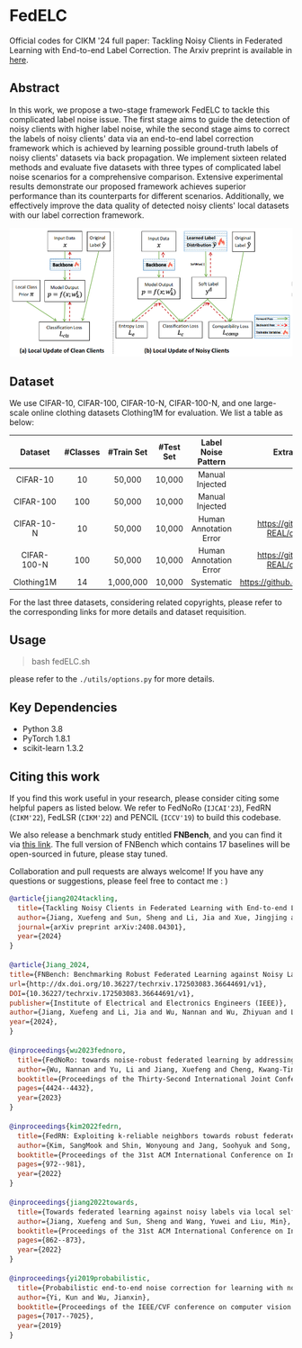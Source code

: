 # FedELC
Official codes for CIKM '24 full paper: Tackling Noisy Clients in Federated Learning with End-to-end Label Correction. The Arxiv preprint is available in [here](https://arxiv.org/abs/2408.04301).

## Abstract
In this work, we propose a two-stage framework FedELC to tackle this complicated label noise issue. The first stage aims to guide the detection of noisy clients with higher label noise, while the second stage aims to correct the labels of noisy clients' data via an end-to-end label correction framework which is achieved by learning possible ground-truth labels of noisy clients' datasets via back propagation. We implement sixteen related methods and evaluate five datasets with three types of complicated label noise scenarios for a comprehensive comparison. Extensive experimental results demonstrate our proposed framework achieves superior performance than its counterparts for different scenarios. Additionally, we effectively improve the data quality of detected noisy clients' local datasets with our label correction framework.

![framework](pics/FedELC.jpg)

## Dataset
We use CIFAR-10, CIFAR-100, CIFAR-10-N, CIFAR-100-N, and one large-scale online clothing datasets Clothing1M for evaluation. We list a table as below:

| Dataset | #Classes | #Train Set | #Test Set | Label Noise Pattern | Extra Information  |
| :-----: | :------: | :--------: | :-------: | :----------------: | :----------------: |
| CIFAR-10 |    10    |   50,000   |   10,000  | Manual Injected | -  |
| CIFAR-100|    100   |   50,000   |   10,000  | Manual Injected | -  |
| CIFAR-10-N|   10 |   50,000   |   10,000  |  Human Annotation Error | https://github.com/UCSC-REAL/cifar-10-100n  |
| CIFAR-100-N| 100  |   50,000   |   10,000  | Human Annotation Error  | https://github.com/UCSC-REAL/cifar-10-100n  |
| Clothing1M|   14 | 1,000,000  |   10,000 | Systematic | https://github.com/Cysu/noisy_label  |

For the last three datasets, considering related copyrights, please refer to the corresponding links for more details and dataset requisition.

## Usage
> bash fedELC.sh

please refer to the `./utils/options.py` for more details. 

## Key Dependencies
- Python 3.8
- PyTorch 1.8.1
- scikit-learn 1.3.2

## Citing this work
If you find this work useful in your research, please consider citing some helpful papers as listed below. We refer to FedNoRo (`IJCAI'23`), FedRN (`CIKM'22`), FedLSR (`CIKM'22`) and PENCIL (`ICCV'19`) to build this codebase.

We also release a benchmark study entitled **FNBench**, and you can find it via [this link](https://www.techrxiv.org/users/691169/articles/1215740-fnbench-benchmarking-robust-federated-learning-against-noisy-labels). The full version of FNBench which contains 17 baselines will be open-sourced in future, please stay tuned.

Collaboration and pull requests are always welcome! If you have any questions or suggestions, please feel free to contact me : )

```bibtex
@article{jiang2024tackling,
  title={Tackling Noisy Clients in Federated Learning with End-to-end Label Correction},
  author={Jiang, Xuefeng and Sun, Sheng and Li, Jia and Xue, Jingjing and Li, Runhan and Wu, Zhiyuan and Xu, Gang and Wang, Yuwei and Liu, Min},
  journal={arXiv preprint arXiv:2408.04301},
  year={2024}
}

@article{Jiang_2024,
title={FNBench: Benchmarking Robust Federated Learning against Noisy Labels},
url={http://dx.doi.org/10.36227/techrxiv.172503083.36644691/v1},
DOI={10.36227/techrxiv.172503083.36644691/v1},
publisher={Institute of Electrical and Electronics Engineers (IEEE)},
author={Jiang, Xuefeng and Li, Jia and Wu, Nannan and Wu, Zhiyuan and Li, Xujing and Sun, Sheng and Xu, Gang and Wang, Yuwei and Li, Qi and Liu, Min},
year={2024},
}

@inproceedings{wu2023fednoro,
  title={FedNoRo: towards noise-robust federated learning by addressing class imbalance and label noise heterogeneity},
  author={Wu, Nannan and Yu, Li and Jiang, Xuefeng and Cheng, Kwang-Ting and Yan, Zengqiang},
  booktitle={Proceedings of the Thirty-Second International Joint Conference on Artificial Intelligence},
  pages={4424--4432},
  year={2023}
}

@inproceedings{kim2022fedrn,
  title={FedRN: Exploiting k-reliable neighbors towards robust federated learning},
  author={Kim, SangMook and Shin, Wonyoung and Jang, Soohyuk and Song, Hwanjun and Yun, Se-Young},
  booktitle={Proceedings of the 31st ACM International Conference on Information \& Knowledge Management},
  pages={972--981},
  year={2022}
}

@inproceedings{jiang2022towards,
  title={Towards federated learning against noisy labels via local self-regularization},
  author={Jiang, Xuefeng and Sun, Sheng and Wang, Yuwei and Liu, Min},
  booktitle={Proceedings of the 31st ACM International Conference on Information \& Knowledge Management},
  pages={862--873},
  year={2022}
}

@inproceedings{yi2019probabilistic,
  title={Probabilistic end-to-end noise correction for learning with noisy labels},
  author={Yi, Kun and Wu, Jianxin},
  booktitle={Proceedings of the IEEE/CVF conference on computer vision and pattern recognition},
  pages={7017--7025},
  year={2019}
}
```
